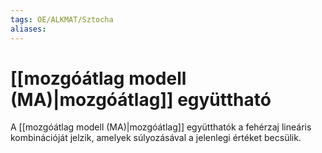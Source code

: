 ```yaml
---
tags: OE/ALKMAT/Sztocha 
aliases:
---
```

# [[mozgóátlag modell (MA)|mozgóátlag]] együttható
A [[mozgóátlag modell (MA)|mozgóátlag]] együtthatók a fehérzaj lineáris kombinációját jelzik, amelyek súlyozásával a jelenlegi értéket becsülik.